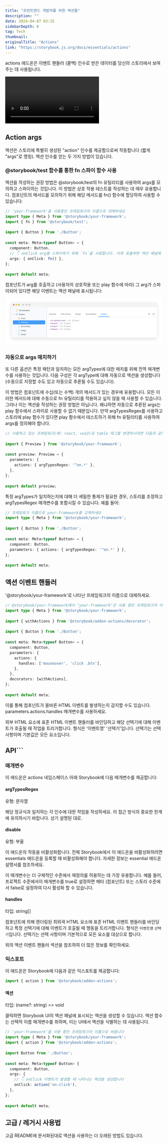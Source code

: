 ```yaml
---
title: "프런트엔드 개발자를 위한 엑션들"
description: ""
date: 2024-04-07 03:25
sidebarDepth: 0
tag: Tech
thumbnail: 
originalTitle: "Actions"
link: "https://storybook.js.org/docs/essentials/actions"
---
```



actions 애드온은 이벤트 핸들러 (콜백) 인수로 받은 데이터를 당신의 스토리에서 보여주는 데 사용됩니다.

<video autoplay playsinline loop>
  <source src="@source/docs/Tech/2024-04-07-Actions/img/Actions_0.mp4" type="video/mp4">
</video>

## Action args

액션은 스토리에 특별히 생성된 "action" 인수를 제공함으로써 작동합니다 (짧게 "args"로 명칭). 액션 인수를 얻는 두 가지 방법이 있습니다.



### @storybook/test 함수를 통한 fn 스파이 함수 사용

액션을 작성하는 권장 방법은 @storybook/test의 fn 유틸리티를 사용하여 args를 모의하고 스파이하는 것입니다. 이 방법은 상호 작용 테스트를 작성하는 데 매우 유용합니다. 컴포넌트의 메서드를 모의하기 위해 해당 메서드를 fn() 함수에 할당하여 사용할 수 있습니다:

```typescript
// 'your-framework'을 사용중인 프레임워크의 이름으로 대체하세요
import type { Meta } from '@storybook/your-framework';
import { fn } from '@storybook/test';

import { Button } from './Button';

const meta: Meta<typeof Button> = {
  component: Button,
  // 👇 onClick arg를 스파이하기 위해 `fn`을 사용합니다. 이후 호출하면 액션 패널에 나타납니다
  args: { onClick: fn() },
};

export default meta;
```

컴포넌트가 arg를 호출하고 (사용자의 상호작용 또는 play 함수에 따라) 그 arg가 스파이되어 있다면 해당 이벤트는 액션 패널에 표시됩니다:



<img src="./img/Actions_0.png" />

### 자동으로 args 매치하기

또 다른 옵션은 특정 패턴과 일치하는 모든 argTypes에 대한 매치를 위해 전역 매개변수를 사용하는 것입니다. 다음 구성은 각 argType에 대해 자동으로 액션을 생성합니다(수동으로 지정할 수도 있고 자동으로 추론될 수도 있습니다).

이 방법은 컴포넌트에 수십(또는 수백) 개의 메서드가 있는 경우에 유용합니다. 모든 이러한 메서드에 대해 수동으로 fn 유틸리티를 적용하고 싶지 않을 때 사용할 수 있습니다. 그러나 이는 액션을 작성하는 권장 방법은 아닙니다. 왜냐하면 자동으로 추론된 args는 play 함수에서 스파이로 사용할 수 없기 때문입니다. 만약 argTypesRegex를 사용하고 스토리에 play 함수가 있다면 play 함수에서 테스트하기 위해 fn 유틸리티를 사용하여 args를 정의해야 합니다.



```typescript
// 사용하고 있는 프레임워크(예: react, vue3)로 table 태그를 변경하시려면 다음과 같이 하실 수 있습니다.

import { Preview } from '@storybook/your-framework';

const preview: Preview = {
  parameters: {
    actions: { argTypesRegex: '^on.*' },
  },
};

export default preview;
```

특정 argTypes가 일치하는지에 대해 더 세밀한 통제가 필요한 경우, 스토리를 조정하고 argTypesRegex 매개변수를 포함시킬 수 있습니다. 예를 들어:

```typescript
// 프레임워크 이름으로 your-framework를 교체하세요
import type { Meta } from '@storybook/your-framework';

import { Button } from './Button';

const meta: Meta<typeof Button> = {
  component: Button,
  parameters: { actions: { argTypesRegex: '^on.*' } },
};

export default meta;
```

## 액션 이벤트 핸들러


'@storybook/your-framework'로 나타난 프레임워크의 이름으로 대체하세요.
```typescript
// @storybook/your-framework에서 "your-framework"은 사용 중인 프레임워크의 이름으로 대체하세요
import type { Meta } from '@storybook/your-framework';

import { withActions } from '@storybook/addon-actions/decorator';

import { Button } from './Button';

const meta: Meta<typeof Button> = {
  component: Button,
  parameters: {
    actions: {
      handles: ['mouseover', 'click .btn'],
    },
  },
  decorators: [withActions],
};

export default meta;
```

이를 통해 컴포넌트가 올바른 HTML 이벤트를 발생하는지 감지할 수도 있습니다. parameters.actions.handles 매개변수를 사용하세요.

외부 HTML 요소에 표준 HTML 이벤트 핸들러를 바인딩하고 해당 선택기에 대해 이벤트가 호출될 때 작업을 트리거합니다. 형식은 '이벤트명' '선택기'입니다. 선택기는 선택 사항이며 기본값은 모든 요소입니다.

## API```



### 매개변수

이 애드온은 actions 네임스페이스 아래 Storybook에 다음 매개변수를 제공합니다:

#### argTypesRegex

유형: 문자열



해당 정규식과 일치하는 각 인수에 대한 작업을 작성하세요. 이 접근 방식의 중요한 한계에 유의하시기 바랍니다. 상기 설명된 대로.

#### disable

유형: 부울

이 애드온의 작동을 비활성화합니다. 전체 Storybook에서 이 애드온을 비활성화하려면 essentials 애드온을 등록할 때 비활성화해야 합니다. 자세한 정보는 essential 애드온 설명서를 참조하세요.



이 매개변수는 더 구체적인 수준에서 재정의를 허용하는 데 가장 유용합니다. 예를 들어, 프로젝트 수준에서이 매개변수를 true로 설정하면 메타 (컴포넌트) 또는 스토리 수준에서 false로 설정하여 다시 활성화 할 수 있습니다.

#### handles

타입: string[]

컴포넌트에 의해 렌더링된 최외곽 HTML 요소에 표준 HTML 이벤트 핸들러를 바인딩하고 특정 선택기에 대해 이벤트가 호출될 때 행동을 트리거합니다. 형식은 `이벤트명` `선택기`입니다. 선택기는 선택 사항이며 기본적으로 모든 요소를 대상으로 합니다.



위의 액션 이벤트 핸들러 섹션을 참조하여 더 많은 정보를 확인하세요.

### 익스포트

이 애드온은 Storybook에 다음과 같은 익스포트를 제공합니다:

```js
import { action } from '@storybook/addon-actions';
```



#### 액션

타입: (name?: string) => void

클릭하면 Storybook UI의 액션 패널에 표시되는 액션을 생성할 수 있습니다. 액션 함수는 선택적 이름 매개변수를 취하며, 이는 UI에서 액션을 식별하는 데 사용됩니다.

```typescript
// 'your-framework'을 사용 중인 프레임워크의 이름으로 바꿉니다
import type { Meta } from '@storybook/your-framework';
import { action } from '@storybook/addon-actions';

import Button from './Button';

const meta: Meta<typeof Button> {
  component: Button,
  args: {
    // 👇 onClick 이벤트가 발생할 때 나타나는 액션을 생성합니다
    onClick: action('on-click'),
  },
};

export default meta;
```



## 고급 / 레거시 사용법

고급 README에 문서화된대로 액션을 사용하는 더 오래된 방법도 있습니다.